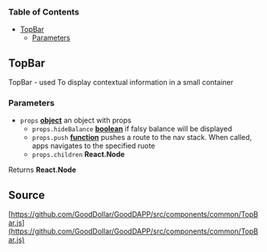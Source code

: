 <!-- Generated by documentation.js. Update this documentation by updating the source code. -->

### Table of Contents

-   [TopBar][1]
    -   [Parameters][2]

## TopBar

TopBar - used To display contextual information in a small container

### Parameters

-   `props` **[object][3]** an object with props
    -   `props.hideBalance` **[boolean][4]** if falsy balance will be displayed
    -   `props.push` **[function][5]** pushes a route to the nav stack. When called, apps navigates to the specified ruote
    -   `props.children` **React.Node** 

Returns **React.Node** 

[1]: #topbar

[2]: #parameters

[3]: https://developer.mozilla.org/docs/Web/JavaScript/Reference/Global_Objects/Object

[4]: https://developer.mozilla.org/docs/Web/JavaScript/Reference/Global_Objects/Boolean

[5]: https://developer.mozilla.org/docs/Web/JavaScript/Reference/Statements/function
## Source
[https://github.com/GoodDollar/GoodDAPP/src/components/common/TopBar.js](https://github.com/GoodDollar/GoodDAPP/src/components/common/TopBar.js)


